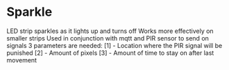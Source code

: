 # Sparkle
LED strip sparkles as it lights up and turns off
Works more effectively on smaller strips
Used in conjunction with mqtt and PIR sensor to send on signals
3 parameters are needed:
[1] - Location where the PIR signal will be punished
[2] - Amount of pixels
[3] - Amount of time to stay on after last movement

